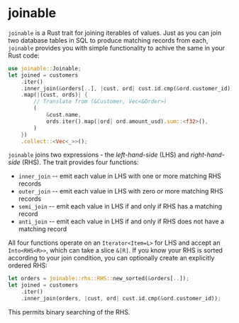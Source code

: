 # joinable
`joinable` is a Rust trait for joining iterables of values. Just as you can join two database tables in SQL to produce matching records from each, `joinable` provides you with simple functionality to achive the same in your Rust code:

```rust
use joinable::Joinable;
let joined = customers
    .iter()
    .inner_join(&orders[..], |cust, ord| cust.id.cmp(&ord.customer_id))
    .map(|(cust, ords)| {
        // Translate from (&Customer, Vec<&Order>)
        (
            &cust.name,
            ords.iter().map(|ord| ord.amount_usd).sum::<f32>(),
        )
    })
    .collect::<Vec<_>>();
```

`joinable` joins two expressions - the _left-hand-side_ (LHS) and _right-hand-side_ (RHS). The trait provides four functions:
* `inner_join` -- emit each value in LHS with one or more matching RHS records
* `outer_join` -- emit each value in LHS with zero or more matching RHS records
* `semi_join` -- emit each value in LHS if and only if RHS has a matching record
* `anti_join` -- emit each value in LHS if and only if RHS does not have a matching record

All four functions operate on an `Iterator<Item=L>` for LHS and accept an `Into<RHS<R>>`, which can take a slice `&[R]`. If you know your RHS is sorted according to your join condition, you can optionally create an explicitly ordered RHS:

```rust
let orders = joinable::rhs::RHS::new_sorted(&orders[..]);
let joined = customers
    .iter()
    .inner_join(orders, |cust, ord| cust.id.cmp(&ord.customer_id));
```

This permits binary searching of the RHS.